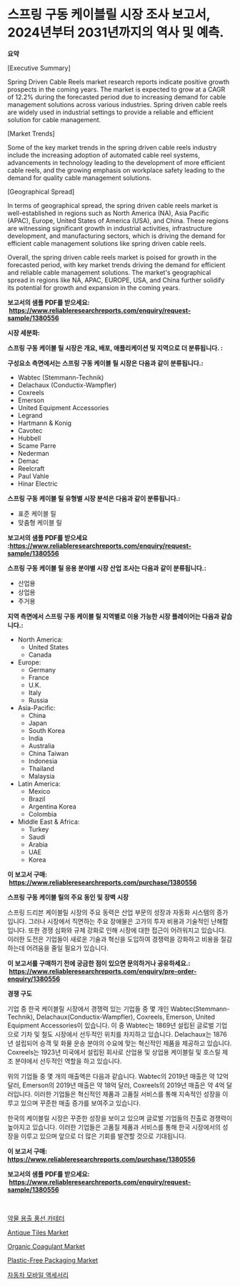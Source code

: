 <p><h1>스프링 구동 케이블릴 시장 조사 보고서, 2024년부터 2031년까지의 역사 및 예측.</h1></p><p><strong>요약</strong></p>
<p><p>[Executive Summary]</p><p>Spring Driven Cable Reels market research reports indicate positive growth prospects in the coming years. The market is expected to grow at a CAGR of 12.2% during the forecasted period due to increasing demand for cable management solutions across various industries. Spring driven cable reels are widely used in industrial settings to provide a reliable and efficient solution for cable management.</p><p>[Market Trends]</p><p>Some of the key market trends in the spring driven cable reels industry include the increasing adoption of automated cable reel systems, advancements in technology leading to the development of more efficient cable reels, and the growing emphasis on workplace safety leading to the demand for quality cable management solutions.</p><p>[Geographical Spread]</p><p>In terms of geographical spread, the spring driven cable reels market is well-established in regions such as North America (NA), Asia Pacific (APAC), Europe, United States of America (USA), and China. These regions are witnessing significant growth in industrial activities, infrastructure development, and manufacturing sectors, which is driving the demand for efficient cable management solutions like spring driven cable reels.</p><p>Overall, the spring driven cable reels market is poised for growth in the forecasted period, with key market trends driving the demand for efficient and reliable cable management solutions. The market's geographical spread in regions like NA, APAC, EUROPE, USA, and China further solidify its potential for growth and expansion in the coming years.</p></p>
<p><strong>보고서의 샘플 PDF를 받으세요: &nbsp;<a href="https://www.reliableresearchreports.com/enquiry/request-sample/1380556">https://www.reliableresearchreports.com/enquiry/request-sample/1380556</a></strong></p>
<p><strong>시장 세분화:</strong></p>
<p><strong> 스프링 구동 케이블 릴 시장은 개요, 배포, 애플리케이션 및 지역으로 더 분류됩니다. :</strong></p>
<p><strong>구성요소 측면에서는 스프링 구동 케이블 릴 시장은 다음과 같이 분류됩니다.:</strong></p>
<p><ul><li>Wabtec (Stemmann-Technik)</li><li>Delachaux (Conductix-Wampfler)</li><li>Coxreels</li><li>Emerson</li><li>United Equipment Accessories</li><li>Legrand</li><li>Hartmann & Konig</li><li>Cavotec</li><li>Hubbell</li><li>Scame Parre</li><li>Nederman</li><li>Demac</li><li>Reelcraft</li><li>Paul Vahle</li><li>Hinar Electric</li></ul></p>
<p><strong> 스프링 구동 케이블 릴 유형별 시장 분석은 다음과 같이 분류됩니다.:</strong></p>
<p><ul><li>표준 케이블 릴</li><li>맞춤형 케이블 릴</li></ul></p>
<p><strong>보고서의 샘플 PDF를 받으세요 :<a href="https://www.reliableresearchreports.com/enquiry/request-sample/1380556">https://www.reliableresearchreports.com/enquiry/request-sample/1380556</a></strong></p>
<p><strong> 스프링 구동 케이블 릴 응용 분야별 시장 산업 조사는 다음과 같이 분류됩니다.:</strong></p>
<p><ul><li>산업용</li><li>상업용</li><li>주거용</li></ul></p>
<p><strong>지역 측면에서 스프링 구동 케이블 릴 지역별로 이용 가능한 시장 플레이어는 다음과 같습니다.:</strong></p>
<p><ul>
    <li>
        North America:
        <ul>
            <li>United States</li>
            <li>Canada</li>
        </ul>
    </li>
    <li>
        Europe:
        <ul>
            <li>Germany</li>
            <li>France</li>
            <li>U.K.</li>
            <li>Italy</li>
            <li>Russia</li>
        </ul>
    </li>
    <li>
        Asia-Pacific:
        <ul>
            <li>China</li>
            <li>Japan</li>
            <li>South Korea</li>
            <li>India</li>
            <li>Australia</li>
            <li>China Taiwan</li>
            <li>Indonesia</li>
            <li>Thailand</li>
            <li>Malaysia</li>
        </ul>
    </li>
    <li>
        Latin America:
        <ul>
            <li>Mexico</li>
            <li>Brazil</li>
            <li>Argentina Korea</li>
            <li>Colombia</li>
        </ul>
    </li>
    <li>
        Middle East & Africa:
        <ul>
            <li>Turkey</li>
            <li>Saudi</li>
            <li>Arabia</li>
            <li>UAE</li>
            <li>Korea</li>
        </ul>
    </li>
    </ul></p>
<p><strong>이 보고서 구매: &nbsp;<a href="https://www.reliableresearchreports.com/purchase/1380556">https://www.reliableresearchreports.com/purchase/1380556</a></strong></p>
<p><strong>스프링 구동 케이블 릴의 주요 동인 및 장벽 시장</strong></p>
<p><p>스프링 드리븐 케이블릴 시장의 주요 동력은 산업 부문의 성장과 자동화 시스템의 증가입니다. 그러나 시장에서 직면하는 주요 장애물은 고가의 투자 비용과 기술적인 난해함입니다. 또한 경쟁 심화와 규제 강화로 인해 시장에 대한 접근이 어려워지고 있습니다. 이러한 도전은 기업들이 새로운 기술과 혁신을 도입하여 경쟁력을 강화하고 비용을 절감하는데 어려움을 줄일 필요가 있습니다.</p></p>
<p><strong>이 보고서를 구매하기 전에 궁금한 점이 있으면 문의하거나 공유하세요.: &nbsp;<a href="https://www.reliableresearchreports.com/enquiry/pre-order-enquiry/1380556">https://www.reliableresearchreports.com/enquiry/pre-order-enquiry/1380556</a></strong></p>
<p><strong>경쟁 구도</strong></p>
<p><p>기업 중 한국 케이블릴 시장에서 경쟁력 있는 기업들 중 몇 개인 Wabtec(Stemmann-Technik), Delachaux(Conductix-Wampfler), Coxreels, Emerson, United Equipment Accessories이 있습니다. 이 중 Wabtec는 1869년 설립된 글로벌 기업으로 기차 및 철도 시장에서 선두적인 위치를 차지하고 있습니다. Delachaux는 1876년 설립되어 승객 및 화물 운송 분야의 수요에 맞는 혁신적인 제품을 제공하고 있습니다. Coxreels는 1923년 미국에서 설립된 회사로 산업용 및 상업용 케이블릴 및 호스릴 제조 분야에서 선두적인 역할을 하고 있습니다.</p><p>위의 기업들 중 몇 개의 매출액은 다음과 같습니다. Wabtec의 2019년 매출은 약 12억 달러, Emerson의 2019년 매출은 약 18억 달러, Coxreels의 2019년 매출은 약 4억 달러입니다. 이러한 기업들은 혁신적인 제품과 고품질 서비스를 통해 지속적인 성장을 이루고 있으며 꾸준한 매출 증가를 보여주고 있습니다.</p><p>한국의 케이블릴 시장은 꾸준한 성장을 보이고 있으며 글로벌 기업들의 진출로 경쟁력이 높아지고 있습니다. 이러한 기업들은 고품질 제품과 서비스를 통해 한국 시장에서의 성장을 이루고 있으며 앞으로 더 많은 기회를 발견할 것으로 기대됩니다.</p></p>
<p><strong>이 보고서 구매: &nbsp; <a href="https://www.reliableresearchreports.com/purchase/1380556">https://www.reliableresearchreports.com/purchase/1380556</a></strong></p>
<p><strong>보고서의 샘플 PDF를 받으세요: &nbsp;<a href="https://www.reliableresearchreports.com/enquiry/request-sample/1380556">https://www.reliableresearchreports.com/enquiry/request-sample/1380556</a></strong><strong></strong></p>
<p>&nbsp;</p>
<p><p><a href="https://github.com/idcefvhkdut6/Market-Research-Report-List-1/blob/main/6799328192972.md">약물 용출 풍선 카테터</a></p><p><a href="https://github.com/lylyparadise/Market-Research-Report-List-2/blob/main/antique-tiles-market.md">Antique Tiles Market</a></p><p><a href="https://github.com/GroverBarry/Market-Research-Report-List-4/blob/main/organic-coagulant-market.md">Organic Coagulant Market</a></p><p><a href="https://issuu.com/reportprime-2/docs/plastic-free-packaging-market-size-2030.pptx">Plastic-Free Packaging Market</a></p><p><a href="https://github.com/vsap75a286l/Market-Research-Report-List-1/blob/main/4349999192973.md">자동차 모바일 액세서리</a></p></p>